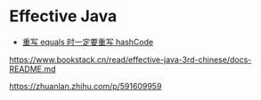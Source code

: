 # Effective Java



- [重写 equals 时一定要重写 hashCode](./11_hashCode.md)

https://www.bookstack.cn/read/effective-java-3rd-chinese/docs-README.md

https://zhuanlan.zhihu.com/p/591609959
